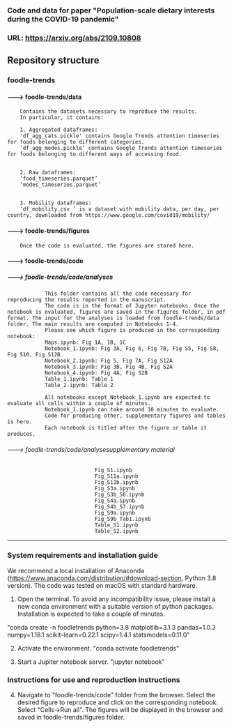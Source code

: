 
### Code and data for paper "Population-scale dietary interests during the COVID-19 pandemic"
### URL: https://arxiv.org/abs/2109.10808


## Repository structure

### foodle-trends

#### ---> foodle-trends/data
        Contains the datasets necessary to reproduce the results.
        In particular, it contains:

        1. Aggregated dataframes:
        'df_agg_cats.pickle' contains Google Trends attention timeseries for foods belonging to different categories.
        ‘df_agg_modes.pickle’ contains Google Trends attention timeseries for foods belonging to different ways of accessing food.


        2. Raw dataframes:
        ‘food_timeseries.parquet’
        ‘modes_timeseries.parquet’


        3. Mobility dataframes:
        ‘df_mobility.csv ‘ is a dataset with mobility data, per day, per country, downloaded from https://www.google.com/covid19/mobility/
                        
#### ---> foodle-trends/figures
        Once the code is evaluated, the figures are stored here.

#### ---> foodle-trends/code

#####        ---> foodle-trends/code/analyses
                This folder contains all the code necessary for reproducing the results reported in the manuscript.
                The code is in the format of Jupyter notebooks. Once the notebook is evaluated, figures are saved in the figures folder, in pdf format. The input for the analyses is loaded from foodle-trends/data folder. The main results are computed in Notebooks 1-4.
                Please see which figure is produced in the corresponding notebook:
                Maps.ipynb: Fig 1A, 1B, 1C
                Notebook_1.ipynb: Fig 3A, Fig 6, Fig 7B, Fig S5, Fig S8, Fig S10, Fig S12B
                Notebook_2.ipynb: Fig 5, Fig 7A, Fig S12A
                Notebook_3.ipynb: Fig 3B, Fig 4B, Fig S2A
                Notebook_4.ipynb: Fig 4A, Fig S2B
                Table_1.ipynb: Table 1
                Table_2.ipynb: Table 2
                
                All notebooks except Notebook_1.ipynb are expected to evaluate all cells within a couple of minutes.
                Notebook_1.ipynb can take around 10 minutes to evaluate.
                Code for producing other, supplementary figures and tables is here.
                Each notebook is titled after the figure or table it produces.

######        ---> foodle-trends/code/analysesupplementary material
                                Fig_S1.ipynb
                                Fig_S11a.ipynb
                                Fig_S11b.ipynb
                                Fig_S3a.ipynb
                                Fig_S3b_S6.ipynb
                                Fig_S4a.ipynb
                                Fig_S4b_S7.ipynb
                                Fig_S9a.ipynb
                                Fig_S9b_Tab1.ipynb
                                Table_S1.ipynb
                                Table_S2.ipynb
  

-------------------------------------------------


### System requirements and installation guide


We recommend a local installation of Anaconda (https://www.anaconda.com/distribution/#download-section, Python 3.8 version). The code was tested on macOS with standard hardware.


1. Open the terminal. To avoid any incompatibility issue, please install a new conda environment with a suitable version of python packages. Installation is expected to take a couple of minutes.

"conda create -n foodletrends python=3.8 matplotlib=3.1.3 pandas=1.0.3 numpy=1.18.1 scikit-learn=0.22.1 scipy=1.4.1 statsmodels=0.11.0"

2. Activate the environment.
"conda activate foodletrends"

3. Start a Jupiter notebook server.
"jupyter notebook"

### Instructions for use and reproduction instructions

4. Navigate to "foodle-trends/code" folder from the browser. Select the desired figure to reproduce and click on the corresponding notebook. Select "Cells->Run all". The figures will be displayed in the browser and saved in foodle-trends/figures folder.


